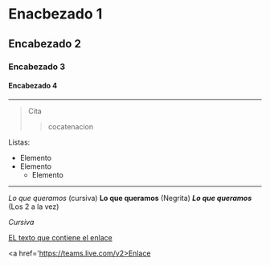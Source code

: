 # Enacbezado 1
## Encabezado 2
### Encabezado 3 
#### Encabezado 4

***

> Cita
> > cocatenacion

Listas:

- Elemento
- Elemento
  - Elemento

***

*Lo que queramos* (cursiva)
**Lo que queramos** (Negrita)
***Lo que queramos*** (Los 2 a la vez)

_Cursiva_

[EL texto que contiene el enlace](https://teams.live.com/v2)

<a href='https://teams.live.com/v2>Enlace</a>



<!--
**victinix30k/victinix30k** is a ✨ _special_ ✨ repository because its `README.md` (this file) appears on your GitHub profile.

Here are some ideas to get you started:

- 🔭 I’m currently working on ...
- 🌱 I’m currently learning ...
- 👯 I’m looking to collaborate on ...
- 🤔 I’m looking for help with ...
- 💬 Ask me about ...
- 📫 How to reach me: ...
- 😄 Pronouns: ...
- ⚡ Fun fact: ...
-->
